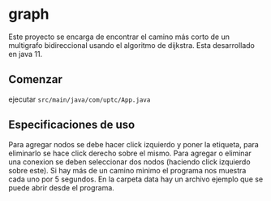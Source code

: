 # graph
Este proyecto se encarga de encontrar el camino más corto de un multigrafo bidireccional usando el algoritmo de dijkstra. Esta desarrollado en java 11.


## Comenzar
ejecutar `src/main/java/com/uptc/App.java`

## Especificaciones de uso
Para agregar nodos se debe hacer click izquierdo y poner la etiqueta, para eliminarlo se hace click derecho sobre el mismo.
Para agregar o eliminar una conexion se deben seleccionar dos nodos (haciendo click izquierdo sobre este).
Si hay más de un camino minimo el programa nos muestra cada uno por 5 segundos.
En la carpeta data hay un archivo ejemplo que se puede abrir desde el programa.

